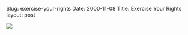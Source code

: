 Slug: exercise-your-rights
Date: 2000-11-08
Title: Exercise Your Rights
layout: post

<img border="0" src="https://media.redmonk.net/images/i_voted.gif" />
